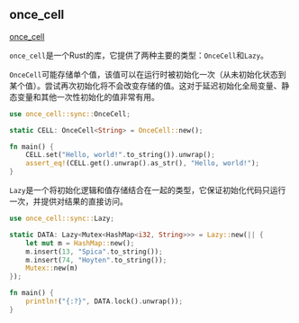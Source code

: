 ## once_cell

[once_cell](https://github.com/matklad/once_cell)

`once_cell`是一个Rust的库，它提供了两种主要的类型：`OnceCell`和`Lazy`。

`OnceCell`可能存储单个值，该值可以在运行时被初始化一次（从未初始化状态到某个值）。尝试再次初始化将不会改变存储的值。这对于延迟初始化全局变量、静态变量和其他一次性初始化的值非常有用。

```rust
use once_cell::sync::OnceCell;

static CELL: OnceCell<String> = OnceCell::new();

fn main() {
    CELL.set("Hello, world!".to_string()).unwrap();
    assert_eq!(CELL.get().unwrap().as_str(), "Hello, world!");
}
```

`Lazy`是一个将初始化逻辑和值存储结合在一起的类型，它保证初始化代码只运行一次，并提供对结果的直接访问。

```rust
use once_cell::sync::Lazy;

static DATA: Lazy<Mutex<HashMap<i32, String>>> = Lazy::new(|| {
    let mut m = HashMap::new();
    m.insert(13, "Spica".to_string());
    m.insert(74, "Hoyten".to_string());
    Mutex::new(m)
});

fn main() {
    println!("{:?}", DATA.lock().unwrap());
}
```

